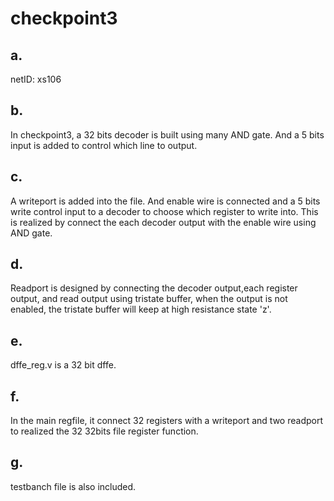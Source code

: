 # checkpoint3

## a. 
netID: xs106
## b. 
In checkpoint3, a 32 bits decoder is built using many AND gate. And a 5 bits input is added to control which line to output.
## c.
A writeport is added into the file. And enable wire is connected and a 5 bits write control input to a decoder to choose which register to write into. This is realized by connect the each decoder output with the enable wire using AND gate.
## d.
Readport is designed by connecting the decoder output,each register output, and read output using tristate buffer, when the output is not enabled, the tristate buffer will keep at high resistance state 'z'.
## e.
dffe_reg.v is a 32 bit dffe.
## f.
In the main regfile, it connect 32 registers with a writeport and two readport to realized the 32 32bits file register function.
## g.
testbanch file is also included.

